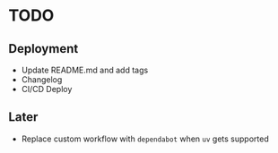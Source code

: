 # TODO

## Deployment

- Update README.md and add tags
- Changelog
- CI/CD Deploy

## Later

- Replace custom workflow with `dependabot` when `uv` gets supported
